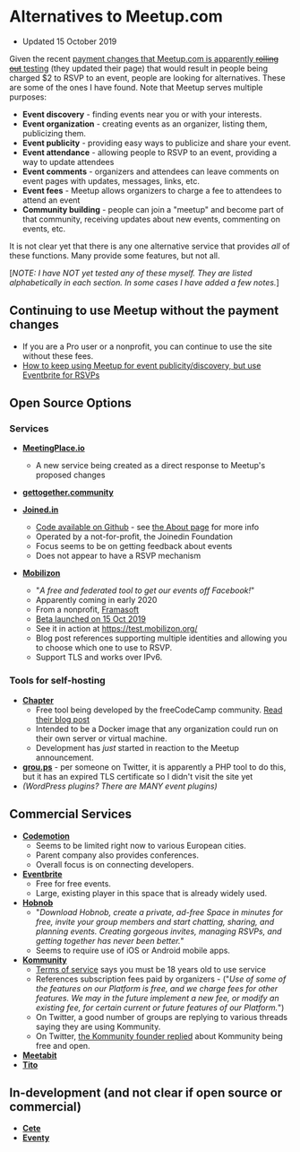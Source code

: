 # Alternatives to Meetup.com
- Updated 15 October 2019

Given the recent [payment changes that Meetup.com is apparently ~~rolling out~~ testing](https://www.meetup.com/lp/paymentchanges) (they updated their page) that would result in people being charged $2 to RSVP to an event, people are looking for alternatives. These are some of the ones I have found. Note that Meetup serves multiple purposes:

- **Event discovery** - finding events near you or with your interests.
- **Event organization** - creating events as an organizer, listing them, publicizing them.
- **Event publicity** - providing easy ways to publicize and share your event.
- **Event attendance** - allowing people to RSVP to an event, providing a way to update attendees
- **Event comments** - organizers and attendees can leave comments on event pages with updates, messages, links, etc.
- **Event fees** - Meetup allows organizers to charge a fee to attendees to attend an event
- **Community building** - people can join a "meetup" and become part of that community, receiving updates about new events, commenting on events, etc.

It is not clear yet that there is any one alternative service that provides *all* of these functions. Many provide some features, but not all.

[*NOTE: I have NOT yet tested any of these myself. They are listed alphabetically in each section. In some cases I have added a few notes.*]

## Continuing to use Meetup without the payment changes

- If you are a Pro user or a nonprofit, you can continue to use the site without these fees.
- [How to keep using Meetup for event publicity/discovery, but use Eventbrite for RSVPs](http://blog.margaretmvaltierra.com/moving-away-from-meetup/)

## Open Source Options
### Services

- **[MeetingPlace.io](https://meetingplace.io/)**
    - A new service being created as a direct response to Meetup's proposed changes
    
- **[gettogether.community](https://gettogether.community/)**
- **[Joined.in](https://joind.in/)**
    - [Code available on Github](https://github.com/joindin/) - see [the About page](https://joind.in/about) for more info
    - Operated by a not-for-profit, the Joinedin Foundation
    - Focus seems to be on getting feedback about events
    - Does not appear to have a RSVP mechanism
- **[Mobilizon](https://joinmobilizon.org/en/)**
    - "*A free and federated tool to get our events off Facebook!*"
    - Apparently coming in early 2020
    - From a nonprofit, [Framasoft](https://framasoft.org/en/)
    - [Beta launched on 15 Oct 2019](https://framablog.org/2019/10/15/mobilizon-lifting-the-veil-on-the-beta-release/)
    - See it in action at https://test.mobilizon.org/
    - Blog post references supporting multiple identities and allowing you to choose which one to use to RSVP.
    - Support TLS and works over IPv6.

### Tools for self-hosting

- **[Chapter](https://github.com/freeCodeCamp/chapter/blob/master/README.md)**
    - Free tool being developed by the freeCodeCamp community. [Read their blog post](https://news-proxy.freecodecamp.org/news/the-wework-meetup-debacle-and-a-new-chapter/)
    - Intended to be a Docker image that any organization could run on their own server or virtual machine.
    - Development has *just* started in reaction to the Meetup announcement.
- **[grou.ps](https://grou.ps/)** - per someone on Twitter, it is apparently a PHP tool to do this, but it has an expired TLS certificate so I didn't visit the site yet
- *(WordPress plugins? There are MANY event plugins)*

## Commercial Services

- **[Codemotion](https://community.codemotion.com/)**
    - Seems to be limited right now to various European cities.
    - Parent company also provides conferences.
    - Overall focus is on connecting developers.
- **[Eventbrite](https://www.eventbrite.com/)**
    - Free for free events.
    - Large, existing player in this space that is already widely used.
- **[Hobnob](https://hobnob.app/)**
    - "*Download Hobnob, create a private, ad-free Space in minutes for free, invite your group members and start chatting, sharing, and planning events. Creating gorgeous invites, managing RSVPs, and getting together has never been better.*"
    - Seems to require use of iOS or Android mobile apps.
- **[Kommunity](https://kommunity.com)**
    - [Terms of service](https://kommunity.com/terms-of-use) says you must be 18 years old to use service
    - References subscription fees paid by organizers - ("*Use of some of the features on our Platform is free, and we charge fees for other features. We may in the future implement a new fee, or modify an existing fee, for certain current or future features of our Platform.*")
    - On Twitter, a good number of groups are replying to various threads saying they are using Kommunity.
    - On Twitter, [the Kommunity founder replied](https://twitter.com/EmirKarsiyakali/status/1183854418497802240) about Kommunity being free and open.
- **[Meetabit](https://meetabit.com/)**
- **[Tito](https://ti.to/)**

## In-development (and not clear if open source or commercial)

- **[Cete](https://cete.io/)**
- **[Eventy](https://eventy.io/)**
